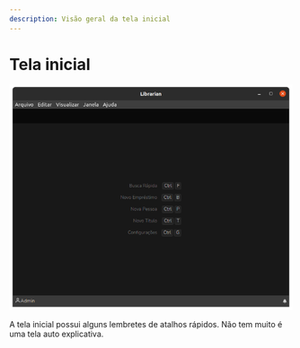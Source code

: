 ```yaml
---
description: Visão geral da tela inicial
---
```


# Tela inicial

![Tela inicial](.gitbook/assets/librarian-home.png)

A tela inicial possui alguns lembretes de atalhos rápidos. Não tem muito é uma tela auto explicativa.
